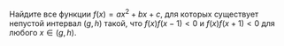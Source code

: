 Найдите все функции $f(x)=ax^2+bx+c$, для которых существует непустой интервал 
$(g,h)$ такой, что $f(x)f(x-1)<0$ и $f(x)f(x+1)<0$ для любого $x\in (g,h)$.